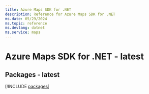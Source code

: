 ```yaml
---
title: Azure Maps SDK for .NET
description: Reference for Azure Maps SDK for .NET
ms.date: 05/29/2024
ms.topic: reference
ms.devlang: dotnet
ms.service: maps
---
```

# Azure Maps SDK for .NET - latest
## Packages - latest
[!INCLUDE [packages](maps-index.md)]